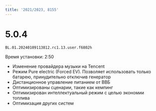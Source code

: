 ```yaml
---
title: '2021/2023, 8155'
---
```


# 5.0.4
`BL.01.20240109113812.rc1.13.user.f6802h`

Время установки: 2:50

* Изменение провайдера музыки на Tencent
* Режим Pure electric (Forced EV). Позволяет использовать только батарею, принудительно отключив генератор
* Дистанционное управление питанием от ВВБ
* Оптимизированы сценарии, такие как кемпинг
* Оптимизирован интеллектуальный режим с целью экономии топлива
* Оптимизация других систем
